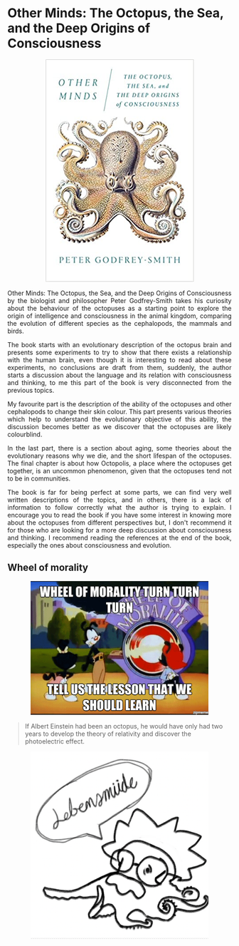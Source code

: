 # Other Minds: The Octopus, the Sea, and the Deep Origins of Consciousness

<p align="center">
  <img src="https://raw.githubusercontent.com/czhroailsky/czhroailsky.github.io/master/images/2020-09-21-other-minds/cover_book.png" alt="cover"/>
</p>

<p>
<div style="text-align: justify">
Other Minds: The Octopus, the Sea, and the Deep Origins of Consciousness by the biologist and philosopher Peter Godfrey-Smith takes his curiosity about the behaviour of the octopuses as a starting point to explore the origin of intelligence and consciousness in the animal kingdom, comparing the evolution of different species as the cephalopods, the mammals and birds.
</div>
</p>

<p>
<div style="text-align: justify">
The book starts with an evolutionary description of the octopus brain and presents some experiments to try to show that there exists a relationship with the human brain, even though it is interesting to read about these experiments, no conclusions are draft from them, suddenly, the author starts a discussion about the language and its relation with consciousness and thinking, to me this part of the book is very disconnected from the previous topics.
</div>
</p>

<p>
<div style="text-align: justify">
My favourite part is the description of the ability of the octopuses and other cephalopods to change their skin colour. This part presents various theories which help to understand the evolutionary objective of this ability, the discussion becomes better as we discover that the octopuses are likely colourblind.
</div>
</p>

<p>
<div style="text-align: justify">
In the last part, there is a section about aging, some theories about the evolutionary reasons why we die, and the short lifespan of the octopuses. The final chapter is about how Octopolis, a place where the octopuses get together, is an uncommon phenomenon, given that the octopuses tend not to be in communities.
</div>
</p>

<p>
<div style="text-align: justify">
The book is far for being perfect at some parts, we can find very well written descriptions of the topics, and in others, there is a lack of information to follow correctly what the author is trying to explain. I encourage you to read the book if you have some interest in knowing more about the octopuses from different perspectives but, I don't recommend it for those who are looking for a more deep discussion about consciousness and thinking. I recommend reading the references at the end of the book, especially the ones about consciousness and evolution.
</div>
</p>


## Wheel of morality

<p align="center">
  <img src="https://raw.githubusercontent.com/czhroailsky/czhroailsky.github.io/master/images/wheel_of_morality.gif" alt="wheel_of_morality" width="400"/>
</p>


> If Albert Einstein had been an octopus, he would have only had two years to develop the theory of relativity and discover the photoelectric effect.


<p align="center">
  <img src="https://raw.githubusercontent.com/czhroailsky/czhroailsky.github.io/master/images/2020-09-21-other-minds/octonstein.png" alt="octonstein" width="400"/>
</p>
